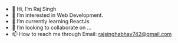 - 👋 Hi, I’m Raj Singh
- 👀 I’m interested in Web Development.
- 🌱 I’m currently learning ReactJs
- 💞️ I’m looking to collaborate on ...
- 📫 How to reach me through Email: rajsinghabhay742@gmail.com

<!---
RajSingh2003/RajSingh2003 is a ✨ special ✨ repository because its `README.md` (this file) appears on your GitHub profile.
You can click the Preview link to take a look at your changes.
--->
